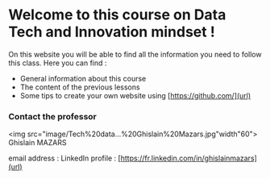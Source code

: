 # Welcome to this course on Data Tech and Innovation mindset !

On this website you will be able to find all the information you need to follow this class.
Here you can find :
- General information about this course
- The content of the previous lessons
- Some tips to create your own website using [https://github.com/](url)

### Contact the professor
<img src="image/Tech%20data...%20Ghislain%20Mazars.jpg"width"60">
Ghislain MAZARS

email address : 
LinkedIn profile : [https://fr.linkedin.com/in/ghislainmazars](url)
